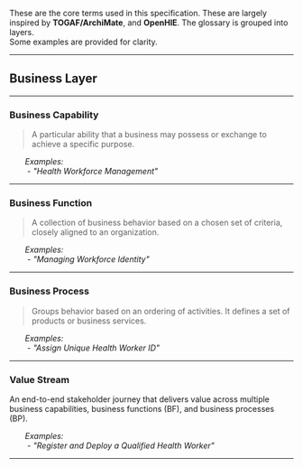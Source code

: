 These are the core terms used in this specification. These are largely inspired by **TOGAF/ArchiMate**, and **OpenHIE**. The glossary is grouped into layers.  
Some examples are provided for clarity.

---

## Business Layer

---

### Business Capability
> A particular ability that a business may possess or exchange to achieve a specific purpose.

&nbsp;&nbsp;&nbsp;&nbsp;&nbsp;&nbsp;&nbsp;_Examples:_  
&nbsp;&nbsp;&nbsp;&nbsp;&nbsp;&nbsp;&nbsp;&nbsp;- _"Health Workforce Management"_  


---

### Business Function
> A collection of business behavior based on a chosen set of criteria, closely aligned to an organization.

&nbsp;&nbsp;&nbsp;&nbsp;&nbsp;&nbsp;&nbsp;_Examples:_  
&nbsp;&nbsp;&nbsp;&nbsp;&nbsp;&nbsp;&nbsp;&nbsp;- _"Managing Workforce Identity"_  

---



### Business Process
> Groups behavior based on an ordering of activities. It defines a set of products or business services.

&nbsp;&nbsp;&nbsp;&nbsp;&nbsp;&nbsp;&nbsp;_Examples:_  
&nbsp;&nbsp;&nbsp;&nbsp;&nbsp;&nbsp;&nbsp;&nbsp;- _"Assign Unique Health Worker ID"_  

---


### Value Stream
An end-to-end stakeholder journey that delivers value across multiple business capabilities, business functions (BF), and business processes (BP).


&nbsp;&nbsp;&nbsp;&nbsp;&nbsp;&nbsp;&nbsp;_Examples:_  
&nbsp;&nbsp;&nbsp;&nbsp;&nbsp;&nbsp;&nbsp;&nbsp;- _"Register and Deploy a Qualified Health Worker"_  



---
